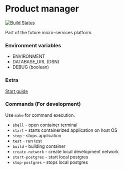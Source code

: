 # Product manager
[![Build Status](https://travis-ci.com/Vasary/product-manager.svg?branch=master)](https://travis-ci.com/Vasary/product-manager)

Part of the future micro-services platform. 

### Environment variables
* ENVIRONMENT
* DATABASE_URL (DSN)
* DEBUG (boolean)

### Extra
[Start guide](extra/TestingScenario.md)

### Commands (For development)
Use `make` for command execution.

* `shell` - open container terminal
* `start` - starts containerized application on host OS 
* `stop` - stops application
* `test` - run test
* `build` - building container
* `create-network` - create local development network
* `start-postgres` - start local postgres
* `stop-postgres` - stops local postgres
